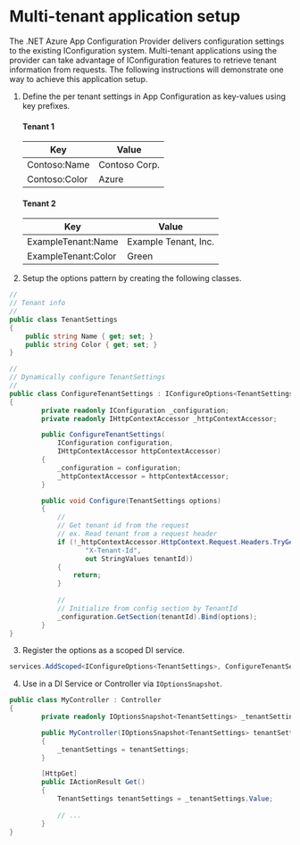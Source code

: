 # Multi-tenant application setup

The .NET Azure App Configuration Provider delivers configuration settings to the existing IConfiguration system. Multi-tenant applications using the provider can take advantage of IConfiguration features to retrieve tenant information from requests. The following instructions will demonstrate one way to achieve this application setup.

1. Define the per tenant settings in App Configuration as key-values using key prefixes.

    #### Tenant 1

    | Key | Value |
    |---- |-------|
    | Contoso:Name | Contoso Corp. |
    | Contoso:Color | Azure |

    #### Tenant 2

    | Key | Value |
    |---- |-------|
    | ExampleTenant:Name | Example Tenant, Inc. |
    | ExampleTenant:Color | Green |

2. Setup the options pattern by creating the following classes.

```cs
//
// Tenant info
//
public class TenantSettings
{
    public string Name { get; set; }
    public string Color { get; set; }
}
```

```cs
//
// Dynamically configure TenantSettings
//
public class ConfigureTenantSettings : IConfigureOptions<TenantSettings>
{
        private readonly IConfiguration _configuration;
        private readonly IHttpContextAccessor _httpContextAccessor;

        public ConfigureTenantSettings(
            IConfiguration configuration,
            IHttpContextAccessor httpContextAccessor)
        {
            _configuration = configuration;
            _httpContextAccessor = httpContextAccessor;
        }

        public void Configure(TenantSettings options)
        {
            //
            // Get tenant id from the request
            // ex. Read tenant from a request header
            if (!_httpContextAccessor.HttpContext.Request.Headers.TryGetValue(
                   "X-Tenant-Id",
                   out StringValues tenantId))
            {
                return;
            }
            
            //
            // Initialize from config section by TenantId
            _configuration.GetSection(tenantId).Bind(options);
        }
}
```

3. Register the options as a scoped DI service.

```cs
services.AddScoped<IConfigureOptions<TenantSettings>, ConfigureTenantSettings>();
```

4. Use in a DI Service or Controller via `IOptionsSnapshot`.

```cs
public class MyController : Controller
{
        private readonly IOptionsSnapshot<TenantSettings> _tenantSettings;

        public MyController(IOptionsSnapshot<TenantSettings> tenantSettings)
        {
            _tenantSettings = tenantSettings;
        }

        [HttpGet]
        public IActionResult Get()
        {
            TenantSettings tenantSettings = _tenantSettings.Value;
  
            // ...
        }
}
```